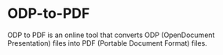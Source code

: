 # ODP-to-PDF
ODP to PDF is an online tool that converts ODP (OpenDocument Presentation) files into PDF (Portable Document Format) files.
